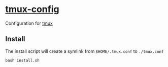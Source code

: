 # [tmux-config](https://github.com/tmux/tmux/wiki/Getting-Started)

Configuration for [tmux](https://github.com/tmux/tmux/wiki)

## Install

The install script will create a symlink from `$HOME/.tmux.conf` to `./tmux.conf`
``` 
bash install.sh
```

